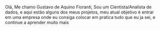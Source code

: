 Olá, Me chamo Gustavo de Aquino Fioranti, Sou um Cientista/Analista de dados, e aqui estão alguns dos meus projetos, meu atual objetivo é entrar em uma empresa onde eu consiga colocar em pratica tudo que eu ja sei, e continue a aprender muito mais
